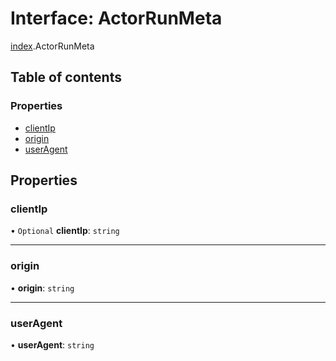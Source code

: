 # Interface: ActorRunMeta

[index](../modules/index.md).ActorRunMeta

## Table of contents

### Properties

- [clientIp](index.ActorRunMeta.md#clientip)
- [origin](index.ActorRunMeta.md#origin)
- [userAgent](index.ActorRunMeta.md#useragent)

## Properties

### <a id="clientip" name="clientip"></a> clientIp

• `Optional` **clientIp**: `string`

___

### <a id="origin" name="origin"></a> origin

• **origin**: `string`

___

### <a id="useragent" name="useragent"></a> userAgent

• **userAgent**: `string`
